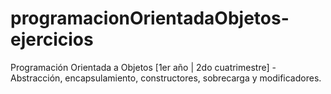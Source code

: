 # programacionOrientadaObjetos-ejercicios
Programación Orientada a Objetos [1er año | 2do cuatrimestre] - Abstracción, encapsulamiento, constructores, sobrecarga y modificadores.
